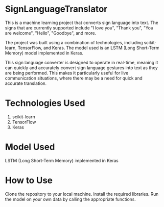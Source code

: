 # SignLanguageTranslator

This is a machine learning project that converts sign language into text. The signs that are currently supported include "I love you", "Thank you", "You are welcome", "Hello", "Goodbye", and more.

The project was built using a combination of technologies, including scikit-learn, TensorFlow, and Keras. The model used is an LSTM (Long Short-Term Memory) model implemented in Keras.

This sign language converter is designed to operate in real-time, meaning it can quickly and accurately convert sign language gestures into text as they are being performed. This makes it particularly useful for live communication situations, where there may be a need for quick and accurate translation.

# Technologies Used
1. scikit-learn
2. TensorFlow
3. Keras

# Model Used
LSTM (Long Short-Term Memory) implemented in Keras

# How to Use
Clone the repository to your local machine.
Install the required libraries.
Run the model on your own data by calling the appropriate functions.
